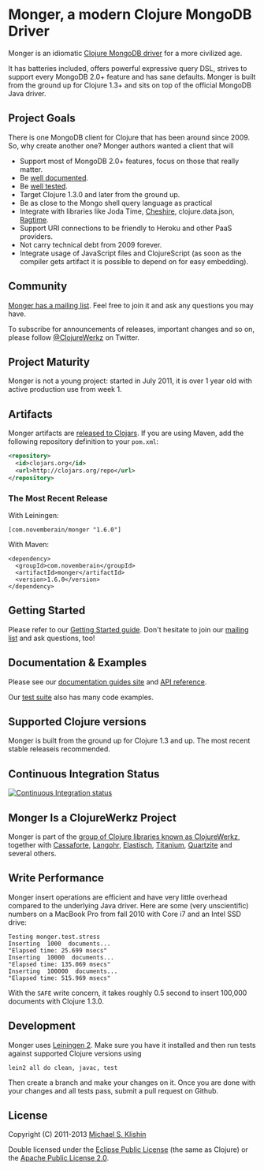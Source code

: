 # Monger, a modern Clojure MongoDB Driver

Monger is an idiomatic [Clojure MongoDB driver](http://clojuremongodb.info) for a more civilized age.

It has batteries included, offers powerful expressive query DSL, strives to support every MongoDB 2.0+ feature and has sane defaults. Monger is built from the
ground up for Clojure 1.3+ and sits on top of the official MongoDB Java driver.


## Project Goals

There is one MongoDB client for Clojure that has been around since 2009. So, why create another one? Monger authors
wanted a client that will

 * Support most of MongoDB 2.0+ features, focus on those that really matter.
 * Be [well documented](http://clojuremongodb.info).
 * Be [well tested](https://github.com/michaelklishin/monger/tree/master/test/monger/test).
 * Target Clojure 1.3.0 and later from the ground up.
 * Be as close to the Mongo shell query language as practical
 * Integrate with libraries like Joda Time, [Cheshire](https://github.com/dakrone/cheshire), clojure.data.json, [Ragtime](https://github.com/weavejester/ragtime).
 * Support URI connections to be friendly to Heroku and other PaaS providers.
 * Not carry technical debt from 2009 forever.
 * Integrate usage of JavaScript files and ClojureScript (as soon as the compiler gets artifact it is possible to depend on for easy embedding).



## Community

[Monger has a mailing list](https://groups.google.com/forum/#!forum/clojure-mongodb). Feel free to join it and ask any questions you may have.

To subscribe for announcements of releases, important changes and so on, please follow [@ClojureWerkz](https://twitter.com/#!/clojurewerkz) on Twitter.


## Project Maturity

Monger is not a young project: started in July 2011, it is over 1 year old with active production use from week 1.



## Artifacts

Monger artifacts are [released to Clojars](https://clojars.org/com.novemberain/monger). If you are using Maven, add the following repository
definition to your `pom.xml`:

``` xml
<repository>
  <id>clojars.org</id>
  <url>http://clojars.org/repo</url>
</repository>
```

### The Most Recent Release

With Leiningen:

    [com.novemberain/monger "1.6.0"]


With Maven:

    <dependency>
      <groupId>com.novemberain</groupId>
      <artifactId>monger</artifactId>
      <version>1.6.0</version>
    </dependency>



## Getting Started

Please refer to our [Getting Started guide](http://clojuremongodb.info/articles/getting_started.html). Don't hesitate to join our [mailing list](https://groups.google.com/forum/#!forum/clojure-mongodb) and ask questions, too!




## Documentation & Examples

Please see our [documentation guides site](http://clojuremongodb.info/) and [API reference](http://reference.clojuremongodb.info).

Our [test suite](https://github.com/michaelklishin/monger/tree/master/test/monger/test) also has many code examples.



## Supported Clojure versions

Monger is built from the ground up for Clojure 1.3 and up. The most recent
stable releaseis recommended.


## Continuous Integration Status

[![Continuous Integration status](https://secure.travis-ci.org/michaelklishin/monger.png)](http://travis-ci.org/michaelklishin/monger)




## Monger Is a ClojureWerkz Project

Monger is part of the [group of Clojure libraries known as ClojureWerkz](http://clojurewerkz.org), together with
[Cassaforte](http://clojurecassandra.info), [Langohr](http://clojurerabbitmq.info), [Elastisch](http://clojureelasticsearch.info), [Titanium](http://titanium.clojurewerkz.org), [Quartzite](http://clojurequartz.info) and several others.


## Write Performance

Monger insert operations are efficient and have very little overhead compared to the underlying Java driver. Here
are some (very unscientific) numbers on a MacBook Pro from fall 2010 with Core i7 and an Intel SSD drive:

```
Testing monger.test.stress
Inserting  1000  documents...
"Elapsed time: 25.699 msecs"
Inserting  10000  documents...
"Elapsed time: 135.069 msecs"
Inserting  100000  documents...
"Elapsed time: 515.969 msecs"
```

With the `SAFE` write concern, it takes roughly 0.5 second to insert 100,000 documents with Clojure 1.3.0.



## Development

Monger uses [Leiningen 2](https://github.com/technomancy/leiningen/blob/master/doc/TUTORIAL.md). Make sure you have it installed and then run tests against
supported Clojure versions using

    lein2 all do clean, javac, test

Then create a branch and make your changes on it. Once you are done with your changes and all tests pass, submit a pull request
on Github.



## License

Copyright (C) 2011-2013 [Michael S. Klishin](http://twitter.com/michaelklishin)

Double licensed under the [Eclipse Public License](http://www.eclipse.org/legal/epl-v10.html) (the same as Clojure) or
the [Apache Public License 2.0](http://www.apache.org/licenses/LICENSE-2.0.html).
